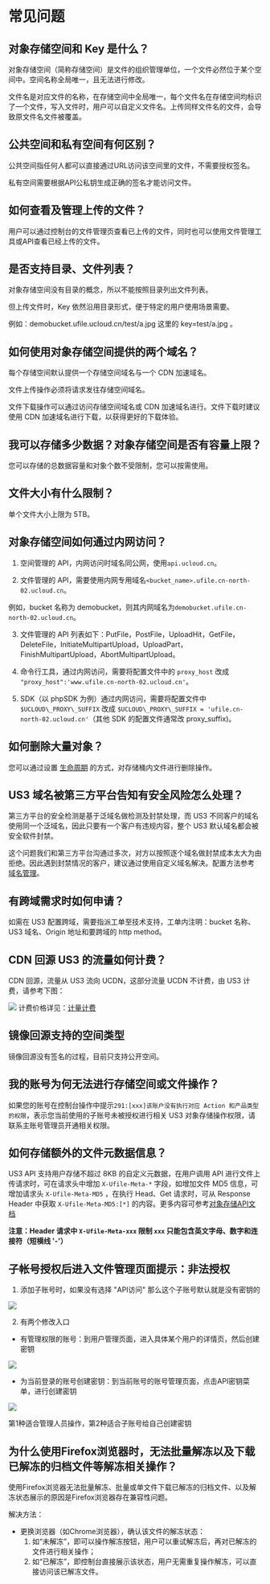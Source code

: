 # 常见问题

## 对象存储空间和 Key 是什么？

对象存储空间（简称存储空间）是文件的组织管理单位，一个文件必然位于某个空间中。空间名称全局唯一，且无法进行修改。

文件名是对应文件的名称，在存储空间中全局唯一，每个文件名在存储空间均标识了一个文件，写入文件时，用户可以自定义文件名。上传同样文件名的文件，会导致原文件名文件被覆盖。

## 公共空间和私有空间有何区别？

公共空间指任何人都可以直接通过URL访问该空间里的文件，不需要授权签名。

私有空间需要根据API公私钥生成正确的签名才能访问文件。

## 如何查看及管理上传的文件？

用户可以通过控制台的文件管理页查看已上传的文件，同时也可以使用文件管理工具或API查看已经上传的文件。

## 是否支持目录、文件列表？

对象存储空间没有目录的概念，所以不能按照目录列出文件列表。

但上传文件时，Key 依然沿用目录形式，便于特定的用户使用场景需要。

例如：demobucket.ufile.ucloud.cn/test/a.jpg 这里的 key=test/a.jpg 。

## 如何使用对象存储空间提供的两个域名？

每个存储空间默认提供一个存储空间域名与一个 CDN 加速域名。

文件上传操作必须将请求发往存储空间域名。

文件下载操作可以通过访问存储空间域名或 CDN 加速域名进行。文件下载时建议使用 CDN 加速域名进行下载，以获得更好的下载体验。

## 我可以存储多少数据？对象存储空间是否有容量上限？

您可以存储的总数据容量和对象个数不受限制，您可以按需使用。

## 文件大小有什么限制？

单个文件大小上限为 5TB。

## 对象存储空间如何通过内网访问？

1. 空间管理的 API，内网访问时域名同公网，使用`api.ucloud.cn`。

2. 文件管理的 API，需要使用内网专用域名`<bucket_name>.ufile.cn-north-02.ucloud.cn`。

例如，bucket 名称为 demobucket，则其内网域名为`demobucket.ufile.cn-north-02.ucloud.cn`。

3. 文件管理的 API 列表如下：PutFile，PostFile，UploadHit，GetFile，DeleteFile，InitiateMultipartUpload，UploadPart，FinishMultipartUpload，AbortMultipartUpload。

4. 命令行工具，通过内网访问，需要将配置文件中的 `proxy_host` 改成` "proxy_host":'www.ufile.cn-north-02.ucloud.cn'`。

5. SDK（以 phpSDK 为例）通过内网访问，需要将配置文件中 `$UCLOUD\_PROXY\_SUFFIX` 改成 `$UCLOUD\_PROXY\_SUFFIX = 'ufile.cn-north-02.ucloud.cn'`（其他 SDK 的配置文件通常改 proxy_suffix)。

##  如何删除大量对象？

您可以通过设置 [生命周期](/ufile/guide/lifecycle) 的方式，对存储桶内文件进行删除操作。

##  US3 域名被第三方平台告知有安全风险怎么处理？

第三方平台的安全检测是基于泛域名做检测及封禁处理，而 US3 不同客户的域名使用同一个泛域名，因此只要有一个客户有违规内容，整个 US3 默认域名都会被安全软件封禁。

这个问题我们和第三方平台沟通过多次，对方以按照逐个域名做封禁成本太大为由拒绝。因此遇到封禁情况的客户，建议通过使用自定义域名解决。配置方法参考 [域名管理](/ufile/guide/domain)。

## 有跨域需求时如何申请？

如需在 US3 配置跨域，需要指派工单至技术支持，工单内注明：bucket 名称、US3 域名、Origin 地址和要跨域的 http method。

## CDN 回源 US3 的流量如何计费？

CDN 回源，流量从 US3 流向 UCDN，这部分流量 UCDN 不计费，由 US3 计费，请参考下图：

![](/images/UCDN回源US3.png)
计费价格详见：[计量计费](/ufile/bill/new)

## 镜像回源支持的空间类型

镜像回源没有签名的过程，目前只支持公开空间。

## 我的账号为何无法进行存储空间或文件操作？

如果您的账号在控制台操作中提示`291:[xxx]该账户没有执行对应 Action 和产品类型的权限`，表示您当前使用的子账号未被授权进行相关 US3 对象存储操作权限，请联系主账号管理员开通相关权限。

## 如何存储额外的文件元数据信息？

US3 API 支持用户存储不超过 8KB 的自定义元数据，在用户调用 API 进行文件上传请求时，可在请求头中增加 `X-Ufile-Meta-*` 字段，如增加文件 MD5 信息，可增加请求头 `X-Ufile-Meta-MD5` ，在执行 Head、Get 请求时，可从 Response Header 中获取 `X-Ufile-Meta-MD5:[*]` 的内容。更多内容可参考[对象存储API文档](https://docs.ucloud.cn/api/ufile-api/README)

**注意：Header 请求中 `X-Ufile-Meta-xxx` 限制 `xxx` 只能包含英文字母、数字和连接符（短横线 '-'）**

## 子帐号授权后进入文件管理页面提示：非法授权

1. 添加子账号时，如果没有选择 "API访问" 那么这个子账号默认就是没有密钥的

![](/images/子账号授权_1.png)

2. 有两个修改入口

- 有管理权限的账号：到用户管理页面，进入具体某个用户的详情页，然后创建密钥

![](/images/子账号授权_2.png)

- 为当前登录的账号创建密钥：到当前账号的账号管理页面，点击API密钥菜单，进行创建密钥

![](/images/子账号授权_3.png)

第1种适合管理人员操作，第2种适合子账号给自己创建密钥

## 为什么使用Firefox浏览器时，无法批量解冻以及下载已解冻的归档文件等解冻相关操作？

使用Firefox浏览器无法批量解冻、批量或单文件下载已解冻的归档文件、以及解冻状态展示的原因是Firefox浏览器存在兼容性问题。

解决方法：

- 更换浏览器（如Chrome浏览器），确认该文件的解冻状态：
  1. 如“未解冻”，即可以操作解冻按钮，用户可以重试解冻后，再对已解冻的文件进行相关操作；
  2. 如“已解冻”，即控制台直接展示该状态，用户无需重复操作解冻，可以直接访问该已解冻文件。

